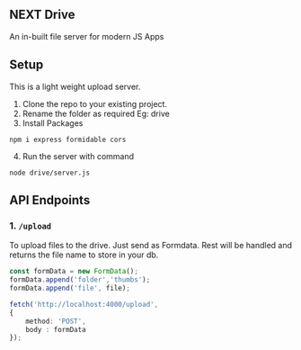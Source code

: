 ## NEXT Drive
An in-built file server for modern JS Apps


## Setup
This is a light weight upload server.

1. Clone the repo to your existing project.
2. Rename the folder as required Eg: drive
3. Install Packages
```
npm i express formidable cors
```
4. Run the server with command 
```
node drive/server.js
```

## API Endpoints

### 1. `/upload`
To upload files to the drive.
Just send as Formdata. Rest will be handled and returns the file name to store in your db.
```ts
const formData = new FormData();
formData.append('folder','thumbs');
formData.append('file', file);

fetch('http://localhost:4000/upload', 
{
    method: 'POST',
    body : formData
});

```


